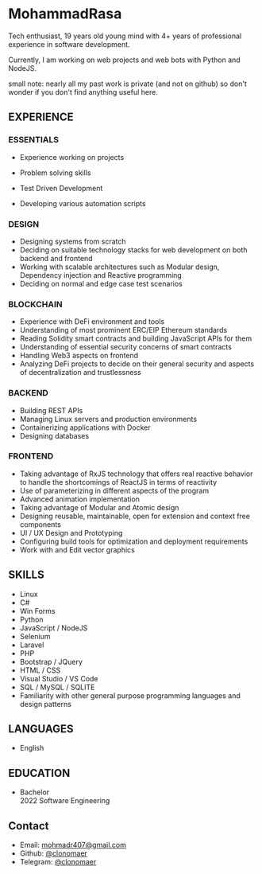 
# MohammadRasa

Tech enthusiast, 19 years old young mind with 4+ years of professional experience in software development. 

Currently, I am working on web projects and web bots with Python and NodeJS.

small note: nearly all my past work is private (and not on github) so don't wonder if you don't find anything useful here.

## EXPERIENCE

### ESSENTIALS

- Experience working on projects

- Problem solving skills
- Test Driven Development
- Developing various automation scripts

### DESIGN

- Designing systems from scratch
- Deciding on suitable technology stacks for web development on both backend and frontend
- Working with scalable architectures such as Modular design, Dependency injection and Reactive programming
- Deciding on normal and edge case test scenarios

### BLOCKCHAIN

- Experience with DeFi environment and tools
- Understanding of most prominent ERC/EIP Ethereum standards
- Reading Solidity smart contracts and building JavaScript APIs for them
- Understanding of essential security concerns of smart contracts
- Handling Web3 aspects on frontend
- Analyzing DeFi projects to decide on their general security and aspects of decentralization and trustlessness

### BACKEND

- Building REST APIs
- Managing Linux servers and production environments
- Containerizing applications with Docker
- Designing databases

### FRONTEND

- Taking advantage of RxJS technology that offers real reactive behavior to handle the shortcomings of ReactJS in terms of reactivity
- Use of parameterizing in different aspects of the program
- Advanced animation implementation
- Taking advantage of Modular and Atomic design
- Designing reusable, maintainable, open for extension and context free components
- UI / UX Design and Prototyping
- Configuring build tools for optimization and deployment requirements
- Work with and Edit vector graphics

## SKILLS

- Linux
- C#
- Win Forms
- Python
- JavaScript / NodeJS
- Selenium
- Laravel
- PHP
- Bootstrap / JQuery
- HTML / CSS
- Visual Studio / VS Code
- SQL / MySQL / SQLITE
- Familiarity with other general purpose programming languages and design patterns

## LANGUAGES

- English

## EDUCATION

- Bachelor  
  2022
Software Engineering

## Contact

- Email: [mohmadr407@gmail.com](mailto:mohmadr407@gmail.com)
- Github: [@clonomaer](https://github.com/Mohammad-Rasa)
- Telegram: [@clonomaer](https://t.me/Mohammad_rasa1)